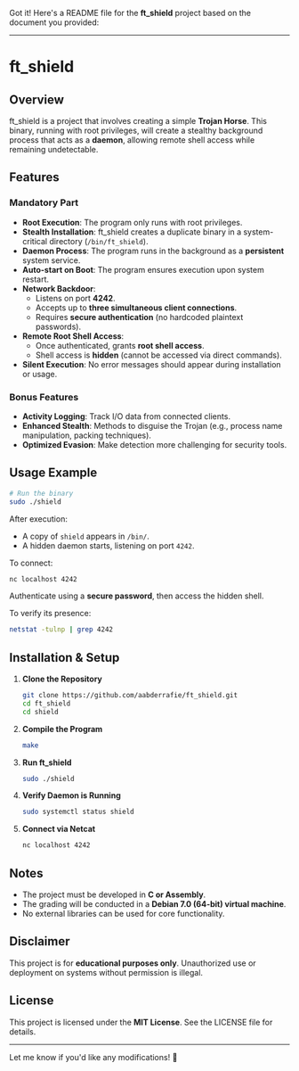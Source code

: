 Got it! Here's a README file for the **ft_shield** project based on the document you provided:

---

# ft_shield

## Overview  
ft_shield is a project that involves creating a simple **Trojan Horse**. This binary, running with root privileges, will create a stealthy background process that acts as a **daemon**, allowing remote shell access while remaining undetectable.

## Features  

### Mandatory Part  
- **Root Execution**: The program only runs with root privileges.  
- **Stealth Installation**: ft_shield creates a duplicate binary in a system-critical directory (`/bin/ft_shield`).  
- **Daemon Process**: The program runs in the background as a **persistent** system service.  
- **Auto-start on Boot**: The program ensures execution upon system restart.  
- **Network Backdoor**:  
  - Listens on port **4242**.  
  - Accepts up to **three simultaneous client connections**.  
  - Requires **secure authentication** (no hardcoded plaintext passwords).  
- **Remote Root Shell Access**:  
  - Once authenticated, grants **root shell access**.  
  - Shell access is **hidden** (cannot be accessed via direct commands).  
- **Silent Execution**: No error messages should appear during installation or usage.

### Bonus Features  
- **Activity Logging**: Track I/O data from connected clients.  
- **Enhanced Stealth**: Methods to disguise the Trojan (e.g., process name manipulation, packing techniques).  
- **Optimized Evasion**: Make detection more challenging for security tools.  

## Usage Example  

```sh
# Run the binary
sudo ./shield
```

After execution:  
- A copy of `shield` appears in `/bin/`.  
- A hidden daemon starts, listening on port `4242`.  

To connect:  
```sh
nc localhost 4242
```
Authenticate using a **secure password**, then access the hidden shell.  

To verify its presence:  
```sh
netstat -tulnp | grep 4242
```

## Installation & Setup  

1. **Clone the Repository**  
   ```sh
   git clone https://github.com/aabderrafie/ft_shield.git
   cd ft_shield
   cd shield
   ```

2. **Compile the Program**  
   ```sh
   make
   ```

3. **Run ft_shield**  
   ```sh
   sudo ./shield
   ```

4. **Verify Daemon is Running**  
   ```sh
   sudo systemctl status shield
   ```

5. **Connect via Netcat**  
   ```sh
   nc localhost 4242
   ```

## Notes  
- The project must be developed in **C or Assembly**.  
- The grading will be conducted in a **Debian 7.0 (64-bit) virtual machine**.  
- No external libraries can be used for core functionality.  

## Disclaimer  
This project is for **educational purposes only**. Unauthorized use or deployment on systems without permission is illegal.  

## License  
This project is licensed under the **MIT License**. See the LICENSE file for details.  

---

Let me know if you'd like any modifications! 🚀
